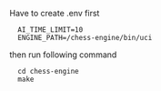 Have to create .env first
```terminal
  AI_TIME_LIMIT=10
  ENGINE_PATH=/chess-engine/bin/uci
```
then run following command
```terminal
  cd chess-engine
  make
```
